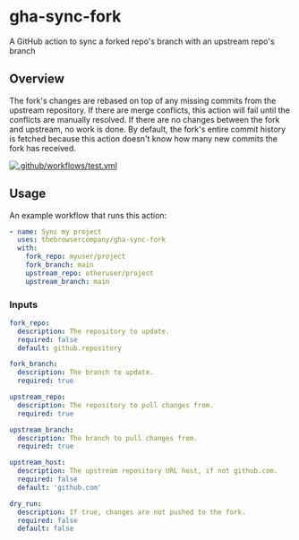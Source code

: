 # gha-sync-fork

A GitHub action to sync a forked repo's branch with an upstream repo's branch

## Overview

The fork's changes are rebased on top of any missing commits from the upstream
repository. If there are merge conflicts, this action will fail until the conflicts
are manually resolved. If there are no changes between the fork and upstream, no work
is done. By default, the fork's entire commit history is fetched because this action
doesn't know how many new commits the fork has received.

[![.github/workflows/test.yml](https://github.com/thebrowsercompany/gha-sync-fork/actions/workflows/test.yml/badge.svg)](https://github.com/thebrowsercompany/gha-sync-fork/actions/workflows/test.yml)


## Usage

An example workflow that runs this action:

```yml
- name: Sync my project
  uses: thebrowsercompany/gha-sync-fork
  with:
    fork_repo: myuser/project
    fork_branch: main
    upstream_repo: otheruser/project
    upstream_branch: main
```

### Inputs

```yml
fork_repo:
  description: The repository to update.
  required: false
  default: github.repository

fork_branch:
  description: The branch to update.
  required: true

upstream_repo:
  description: The repository to pull changes from.
  required: true

upstream_branch:
  description: The branch to pull changes from.
  required: true

upstream_host:
  description: The upstream repository URL host, if not github.com.
  required: false
  default: 'github.com'

dry_run:
  description: If true, changes are not pushed to the fork.
  required: false
  default: false
```

